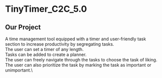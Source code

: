 # TinyTimer_C2C_5.0
## Our Project

A time management tool equipped with a timer and user-friendly task section to increase productivity by segregating tasks.\
The user can set a timer of any length.\
Tasks can be added to create a planner.\
The user can freely navigate through the tasks to choose the task of liking.\
The user can also prioritize the task by marking the task as important or unimportant.\
